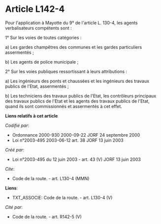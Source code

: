 # Article L142-4

Pour l'application à Mayotte du 9° de l'article L. 130-4, les agents verbalisateurs compétents sont :

1° Sur les voies de toutes catégories :

a) Les gardes champêtres des communes et les gardes particuliers assermentés ;

b) Les agents de police municipale ;

2° Sur les voies publiques ressortissant à leurs attributions :

a) Les ingénieurs des ponts et chaussées et les ingénieurs des travaux publics de l'Etat, assermentés ;

b) Les techniciens des travaux publics de l'Etat, les contrôleurs principaux des travaux publics de l'Etat et les agents des
travaux publics de l'Etat, quand ils sont commissionnés et assermentés à cet effet.

**Liens relatifs à cet article**

_Codifié par_:

  - Ordonnance 2000-930 2000-09-22 JORF 24 septembre 2000
  - Loi n°2003-495 2003-06-12 art. 38 JORF 13 juin 2003

_Créé par_:

  - Loi n°2003-495 du 12 juin 2003 - art. 43 (V) JORF 13 juin 2003

_Cite_:

  - Code de la route. - art. L130-4 (MMN)

**Liens**:

  - TXT_ASSOCIE: Code de la route. - art. L130-4 (V)

_Cité par_:

  - Code de la route. - art. R142-5 (V)
